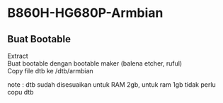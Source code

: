 # B860H-HG680P-Armbian

## Buat Bootable  
Extract  
Buat bootable dengan bootable maker (balena etcher, ruful)  
Copy file dtb ke /dtb/armbian  

note : dtb sudah disesuaikan untuk RAM 2gb, untuk ram 1gb tidak perlu copu dtb
